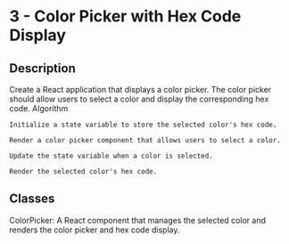 # 3 - Color Picker with Hex Code Display

## Description

Create a React application that displays a color picker. The color picker should allow users to select a color and display the corresponding hex code.
Algorithm

    Initialize a state variable to store the selected color's hex code.

    Render a color picker component that allows users to select a color.

    Update the state variable when a color is selected.

    Render the selected color's hex code.

## Classes

ColorPicker: A React component that manages the selected color and renders the color picker and hex code display.
